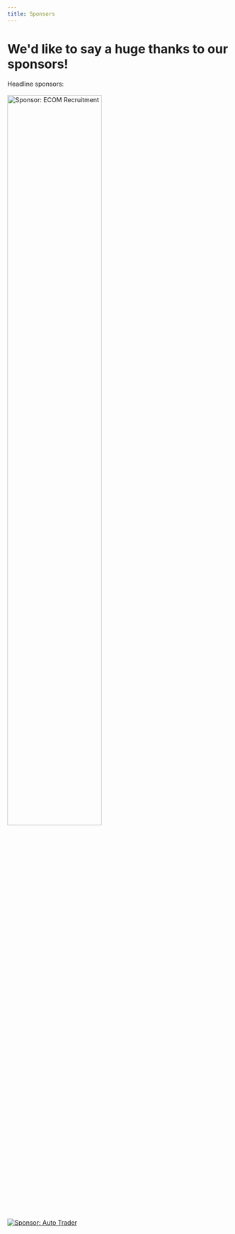 ```yaml
---
title: Sponsors
---
```


# We'd like to say a huge thanks to our sponsors!

<div>
   <span>Headline sponsors:</span>
   <br/><br/>
   <a href="http://www.ecomrecruitment.com/"><img src="{{ site.baseurl }}/assets/images/ecom_logo.png" class="center" width="65%" title="Sponsor: ECOM Recruitment" alt="Sponsor: ECOM Recruitment"></a>
   <br/>
   <a href="https://careers.autotrader.co.uk"><img src="{{ site.baseurl }}/assets/images/autotrader_logo.jpeg" class="center" title="Sponsor: Auto Trader" alt="Sponsor: Auto Trader"></a>
   <br/>

</div>

